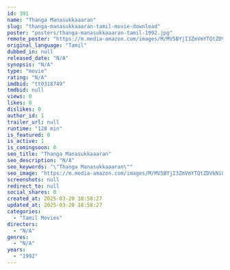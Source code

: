 ```yaml
---
id: 391
name: "Thanga Manasukkaaaran"
slug: "thanga-manasukkaaaran-tamil-movie-download"
poster: "posters/thanga-manasukkaaaran-tamil-1992.jpg"
remote_poster: "https://m.media-amazon.com/images/M/MV5BYjI3ZmVmYTQtZDVkNi00MTllLTkzNTEtNTQ5NzU5ZGIxOWI1XkEyXkFqcGdeQXVyNTM3MDMyMDQ@._V1_SX300.jpg"
original_language: "Tamil"
dubbed_in: null
released_date: "N/A"
synopsis: "N/A"
type: "movie"
rating: "N/A"
imdbid: "tt0318749"
tmdbid: null
views: 0
likes: 0
dislikes: 0
author_id: 1
trailer_url: null
runtime: "128 min"
is_featured: 0
is_active: 1
is_comingsoon: 0
seo_title: "Thanga Manasukkaaaran"
seo_description: "N/A"
seo_keywords: "\"Thanga Manasukkaaaran\""
seo_image: "https://m.media-amazon.com/images/M/MV5BYjI3ZmVmYTQtZDVkNi00MTllLTkzNTEtNTQ5NzU5ZGIxOWI1XkEyXkFqcGdeQXVyNTM3MDMyMDQ@._V1_SX300.jpg"
screenshots: null
redirect_to: null
social_shares: 0
created_at: 2025-03-20 18:58:27
updated_at: 2025-03-20 18:58:27
categories:
  - "Tamil Movies"
directors:
  - "N/A"
genres:
  - "N/A"
years:
  - "1992"
---
```

